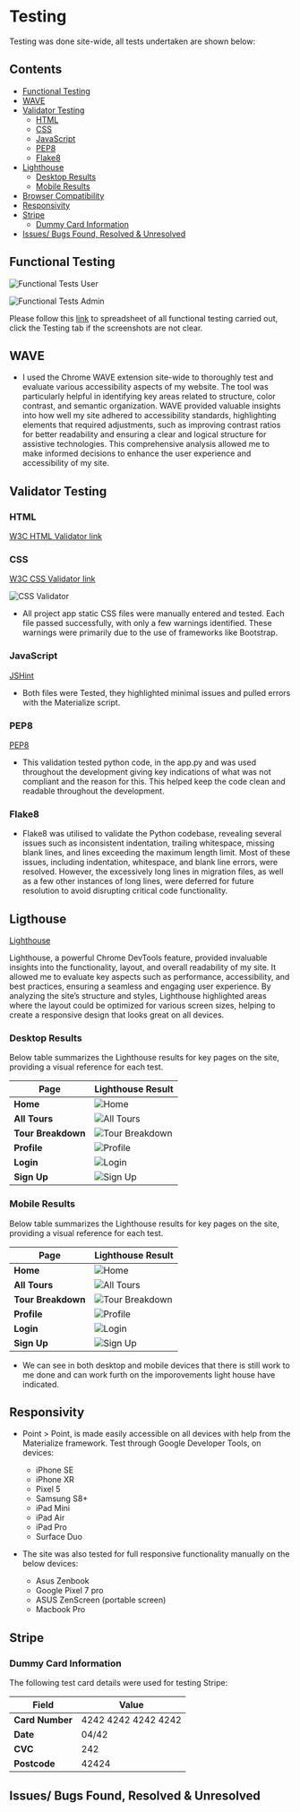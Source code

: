 # Testing 

Testing was done site-wide, all tests undertaken are shown below: 

## Contents 

- [Functional Testing](#functional-testing)
- [WAVE](#wave)
- [Validator Testing](#validator-testing)
  + [HTML](#html)
  + [CSS](#CSS)
  + [JavaScript](#javascript)
  + [PEP8](#pep8-online)
  + [Flake8](#flake8)
- [Lighthouse](#lighthouse)
  + [Desktop Results](#desktop-results)
  + [Mobile Results](#mobile-results)
- [Browser Compatibility](#browser-compatibility)
- [Responsivity](#responsivity)
- [Stripe](#stripe)
  + [Dummy Card Information](#dummy-card-information)
- [Issues/ Bugs Found, Resolved & Unresolved](#issues-bugs-found-resolved--unresolved)

## Functional Testing 

![Functional Tests User](documents/images/functional_testing/functional_test_1.png)

![Functional Tests Admin](documents/images/functional_testing/functional_test_2.png)

Please follow this [link](https://docs.google.com/spreadsheets/d/1xx5Dkv36HNJfljd7qT-q4SbN8Jt4fcDM39XUS-Ybc3o/edit?usp=drive_link) to spreadsheet of all functional testing carried out, click the Testing tab if the screenshots are not clear.

## WAVE

- I used the Chrome WAVE extension site-wide to thoroughly test and evaluate various accessibility aspects of my website. The tool was particularly helpful in identifying key areas related to structure, color contrast, and semantic organization. WAVE provided valuable insights into how well my site adhered to accessibility standards, highlighting elements that required adjustments, such as improving contrast ratios for better readability and ensuring a clear and logical structure for assistive technologies. This comprehensive analysis allowed me to make informed decisions to enhance the user experience and accessibility of my site.

## Validator Testing

### HTML

[W3C HTML Validator link](https://validator.w3.org/)

### CSS

[W3C CSS Validator link](https://jigsaw.w3.org/css-validator/#validate_by_input+with_options)

![CSS Validator](documents/images/testing/css_validator.png)

- All project app static CSS files were manually entered and tested. Each file passed successfully, with only a few warnings identified. These warnings were primarily due to the use of frameworks like Bootstrap.

### JavaScript

[JSHint](https://jshint.com/)

- Both files were Tested, they highlighted minimal issues and pulled errors with the Materialize script.

### PEP8

[PEP8](http://ww7.pep8online.com/)

- This validation tested python code, in the app.py and was used throughout the development giving key indications of what was not compliant and the reason for this. This helped keep the code clean and readable throughout the development.

### Flake8 

- Flake8 was utilised to validate the Python codebase, revealing several issues such as inconsistent indentation, trailing whitespace, missing blank lines, and lines exceeding the maximum length limit. Most of these issues, including indentation, whitespace, and blank line errors, were resolved. However, the excessively long lines in migration files, as well as a few other instances of long lines, were deferred for future resolution to avoid disrupting critical code functionality.

## Ligthouse

[Lighthouse](https://developer.chrome.com/docs/lighthouse/)

Lighthouse, a powerful Chrome DevTools feature, provided invaluable insights into the functionality, layout, and overall readability of my site. It allowed me to evaluate key aspects such as performance, accessibility, and best practices, ensuring a seamless and engaging user experience. By analyzing the site’s structure and styles, Lighthouse highlighted areas where the layout could be optimized for various screen sizes, helping to create a responsive design that looks great on all devices.

### Desktop Results

Below table summarizes the Lighthouse results for key pages on the site, providing a visual reference for each test.

| Page              | Lighthouse Result                                                                 |
|-------------------|-----------------------------------------------------------------------------------|
| **Home**          | ![Home](documents/images/testing/lighthouse/desktop/desktop_home.png)              |
| **All Tours**     | ![All Tours](documents/images/testing/lighthouse/desktop/desktop_all_tours.png)    |
| **Tour Breakdown**| ![Tour Breakdown](documents/images/testing/lighthouse/desktop/desktop_tour_breakdown.png) |
| **Profile**       | ![Profile](documents/images/testing/lighthouse/desktop/desktop_profile.png)        |
| **Login**         | ![Login](documents/images/testing/lighthouse/desktop/desktop_login.png)            |
| **Sign Up**       | ![Sign Up](documents/images/testing/lighthouse/desktop/desktop_signup.png)         |

### Mobile Results

Below table summarizes the Lighthouse results for key pages on the site, providing a visual reference for each test.

| Page              | Lighthouse Result                                                                 |
|-------------------|-----------------------------------------------------------------------------------|
| **Home**          | ![Home](documents/images/testing/lighthouse/mobile/mobile_home.png)              |
| **All Tours**     | ![All Tours](documents/images/testing/lighthouse/mobile/mobile_all_tours.png)    |
| **Tour Breakdown**| ![Tour Breakdown](documents/images/testing/lighthouse/mobile/mobile_tour_breakdown.png) |
| **Profile**       | ![Profile](documents/images/testing/lighthouse/mobile/mobile_profile.png)        |
| **Login**         | ![Login](documents/images/testing/lighthouse/mobile/mobile_login.png)            |
| **Sign Up**       | ![Sign Up](documents/images/testing/lighthouse/mobile/mobile_sign_up.png)        |

- We can see in both desktop and mobile devices that there is still work to me done and can work furth on the imporovements light house have indicated.

## Responsivity

- Point > Point, is made easily accessible on all devices with help from the Materialize framework. Test through Google Developer Tools, on devices: 
    - iPhone SE
    - iPhone XR
    - Pixel 5
    - Samsung S8+
    - iPad Mini
    - iPad Air 
    - iPad Pro
    - Surface Duo

- The site was also tested for full responsive functionality manually on the below devices: 
    - Asus Zenbook
    - Google Pixel 7 pro
    - ASUS ZenScreen (portable screen)
    - Macbook Pro

## Stripe
### Dummy Card Information

The following test card details were used for testing Stripe:

  | **Field**    | **Value**              |
  |--------------|------------------------|
  | **Card Number** | 4242 4242 4242 4242   |
  | **Date**     | 04/42                  |
  | **CVC**      | 242                    |
  | **Postcode** | 42424                  |

## Issues/ Bugs Found, Resolved & Unresolved